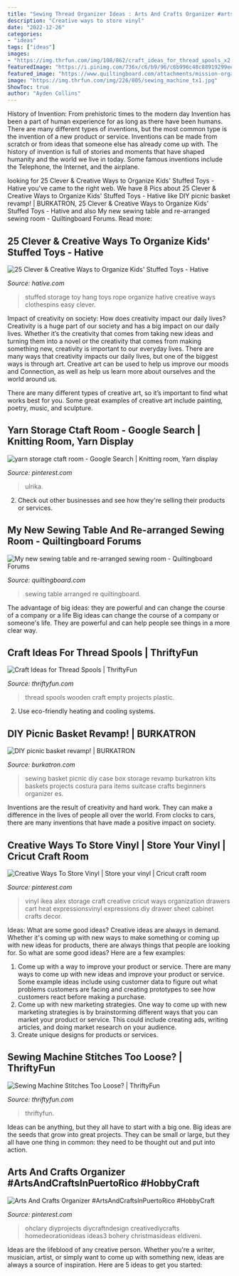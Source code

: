 ```yaml
---
title: "Sewing Thread Organizer Ideas : Arts And Crafts Organizer #artsandcraftsinpuertorico #hobbycraft"
description: "Creative ways to store vinyl"
date: "2022-12-26"
categories:
- "ideas"
tags: ["ideas"]
images:
- "https://img.thrfun.com/img/108/862/craft_ideas_for_thread_spools_x2.jpg"
featuredImage: "https://i.pinimg.com/736x/c6/b9/96/c6b996c48c88919299ee9eaf22adfac8.jpg"
featured_image: "https://www.quiltingboard.com/attachments/mission-organization-f23/345045d1340821083-dsc01202.jpg"
image: "https://img.thrfun.com/img/226/005/sewing_machine_tx1.jpg"
ShowToc: true
author: "Ayden Collins"
---
```



History of Invention: From prehistoric times to the modern day
Invention has been a part of human experience for as long as there have been humans. There are many different types of inventions, but the most common type is the invention of a new product or service. Inventions can be made from scratch or from ideas that someone else has already come up with. The history of invention is full of stories and moments that have shaped humanity and the world we live in today. Some famous inventions include the Telephone, the Internet, and the airplane.

	

		
looking for 25 Clever &amp; Creative Ways to Organize Kids&#039; Stuffed Toys - Hative you've came to the right web. We have 8 Pics about 25 Clever &amp; Creative Ways to Organize Kids&#039; Stuffed Toys - Hative like DIY picnic basket revamp! | BURKATRON, 25 Clever &amp; Creative Ways to Organize Kids&#039; Stuffed Toys - Hative and also My new sewing table and re-arranged sewing room - Quiltingboard Forums. Read more:
		
    
## 25 Clever &amp; Creative Ways To Organize Kids&#039; Stuffed Toys - Hative

<img loading=lazy src="https://hative.com/wp-content/uploads/2015/06/stuffed-toy-storage/20-stuffed-toy-storage-ideas.jpg" onerror="this.onerror=null;this.src='https://tse4.mm.bing.net/th?id=OIP.YwRuGHqYgoW26Xlt66b5kgHaLG&amp;pid=15.1';" alt="25 Clever &amp; Creative Ways to Organize Kids&#039; Stuffed Toys - Hative">

_Source: hative.com_

>stuffed storage toy hang toys rope organize hative creative ways clothespins easy clever. 

	

Impact of creativity on society: How does creativity impact our daily lives?
Creativity is a huge part of our society and has a big impact on our daily lives. Whether it’s the creativity that comes from taking new ideas and turning them into a novel or the creativity that comes from making something new, creativity is important to our everyday lives.
There are many ways that creativity impacts our daily lives, but one of the biggest ways is through art. Creative art can be used to help us improve our moods and Connection, as well as help us learn more about ourselves and the world around us.

There are many different types of creative art, so it’s important to find what works best for you. Some great examples of creative art include painting, poetry, music, and sculpture.

    
## Yarn Storage Ctaft Room - Google Search | Knitting Room, Yarn Display

<img loading=lazy src="https://i.pinimg.com/736x/1a/8f/db/1a8fdb7544377d498f0e79a2c87615f7.jpg" onerror="this.onerror=null;this.src='https://tse4.mm.bing.net/th?id=OIP.fqrCYY9mJx6iFIkVhoF8YQHaJ8&amp;pid=15.1';" alt="yarn storage ctaft room - Google Search | Knitting room, Yarn display">

_Source: pinterest.com_

>ulrika. 

	

2. Check out other businesses and see how they're selling their products or services.

    
## My New Sewing Table And Re-arranged Sewing Room - Quiltingboard Forums

<img loading=lazy src="https://www.quiltingboard.com/attachments/mission-organization-f23/345045d1340821083-dsc01202.jpg" onerror="this.onerror=null;this.src='https://tse2.mm.bing.net/th?id=OIP.Ove4i2PdSCy9ty4hzgK7ywHaFj&amp;pid=15.1';" alt="My new sewing table and re-arranged sewing room - Quiltingboard Forums">

_Source: quiltingboard.com_

>sewing table arranged re quiltingboard. 

	

The advantage of big ideas: they are powerful and can change the course of a company or a life
Big ideas can change the course of a company or someone's life. They are powerful and can help people see things in a more clear way.

    
## Craft Ideas For Thread Spools | ThriftyFun

<img loading=lazy src="https://img.thrfun.com/img/108/862/craft_ideas_for_thread_spools_x2.jpg" onerror="this.onerror=null;this.src='https://tse2.mm.bing.net/th?id=OIP.wWpBKMhgj8-M9dFgHyBikAHaLH&amp;pid=15.1';" alt="Craft Ideas for Thread Spools | ThriftyFun">

_Source: thriftyfun.com_

>thread spools wooden craft empty projects plastic. 

	

2. Use eco-friendly heating and cooling systems.

    
## DIY Picnic Basket Revamp! | BURKATRON

<img loading=lazy src="http://2.bp.blogspot.com/-OVasEjhap3Y/T19wiewjDNI/AAAAAAAAAsM/mQ2EzMViEvA/s1600/DSC03216.jpg" onerror="this.onerror=null;this.src='https://tse3.mm.bing.net/th?id=OIP.-1RNImKNhuhzHqhot6oM9QHaKg&amp;pid=15.1';" alt="DIY picnic basket revamp! | BURKATRON">

_Source: burkatron.com_

>sewing basket picnic diy case box storage revamp burkatron kits baskets projects costura para items suitcase crafts beginners organizer es. 

	

Inventions are the result of creativity and hard work. They can make a difference in the lives of people all over the world. From clocks to cars, there are many inventions that have made a positive impact on society.

    
## Creative Ways To Store Vinyl | Store Your Vinyl | Cricut Craft Room

<img loading=lazy src="https://i.pinimg.com/736x/ab/b3/6f/abb36f509485445305ebedd1a73ad6aa--ikea-alex-expressions.jpg?b=t" onerror="this.onerror=null;this.src='https://tse4.mm.bing.net/th?id=OIP.v006rKZQWKkxnwZbLFkTSAHaK9&amp;pid=15.1';" alt="Creative Ways To Store Vinyl | Store your vinyl | Cricut craft room">

_Source: pinterest.com_

>vinyl ikea alex storage craft creative cricut ways organization drawers cart heat expressionsvinyl expressions diy drawer sheet cabinet crafts decor. 

	

Ideas: What are some good ideas?
Creative ideas are always in demand. Whether it's coming up with new ways to make something or coming up with new ideas for products, there are always things that people are looking for. So what are some good ideas? Here are a few examples: 
1. Come up with a way to improve your product or service. There are many ways to come up with new ideas and improve your product or service. Some example ideas include using customer data to figure out what problems customers are facing and creating prototypes to see how customers react before making a purchase. 
2. Come up with new marketing strategies. One way to come up with new marketing strategies is by brainstorming different ways that you can market your product or service. This could include creating ads, writing articles, and doing market research on your audience. 
3. Create unique designs for products or services.

    
## Sewing Machine Stitches Too Loose? | ThriftyFun

<img loading=lazy src="https://img.thrfun.com/img/226/005/sewing_machine_tx1.jpg" onerror="this.onerror=null;this.src='https://tse3.mm.bing.net/th?id=OIP.XJC18b0TBoR4e-G4avcszgHaHa&amp;pid=15.1';" alt="Sewing Machine Stitches Too Loose? | ThriftyFun">

_Source: thriftyfun.com_

>thriftyfun. 

	

Ideas can be anything, but they all have to start with a big one. Big ideas are the seeds that grow into great projects. They can be small or large, but they all have one thing in common: they need to be thought out and put into action.

    
## Arts And Crafts Organizer #ArtsAndCraftsInPuertoRico #HobbyCraft

<img loading=lazy src="https://i.pinimg.com/736x/c6/b9/96/c6b996c48c88919299ee9eaf22adfac8.jpg" onerror="this.onerror=null;this.src='https://tse4.mm.bing.net/th?id=OIP.OG940TsDraDMAPCPLrKW8AHaO0&amp;pid=15.1';" alt="Arts And Crafts Organizer #ArtsAndCraftsInPuertoRico #HobbyCraft">

_Source: pinterest.com_

>ohclary diyprojects diycraftndesign creativediycrafts homedeorationideas ideas3 bohery christmasideas eldiveni. 

	

Ideas are the lifeblood of any creative person. Whether you're a writer, musician, artist, or simply want to come up with something new, ideas are always a source of inspiration. Here are 5 ideas to get you started: 

